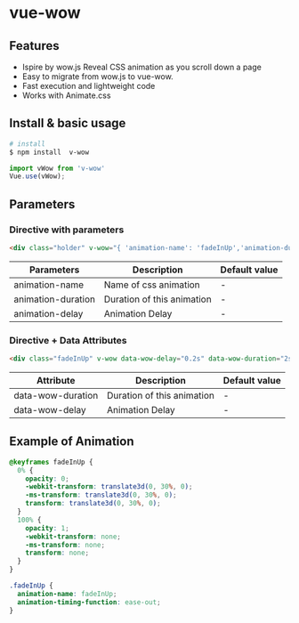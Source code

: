 # vue-wow

## Features

* Ispire by wow.js Reveal CSS animation as you scroll down a page
* Easy to migrate from wow.js to vue-wow.
* Fast execution and lightweight code
* Works with Animate.css

## Install & basic usage

```bash
# install
$ npm install  v-wow
```

```js 
import vWow from 'v-wow'
Vue.use(vWow);
```

## Parameters

### Directive with parameters

```html
<div class="holder" v-wow="{ 'animation-name': 'fadeInUp','animation-duration': '1s'}"></div>
```

| Parameters           | Description                  | Default value  |
| -------------------- | ---------------------------- | ---------------|
| animation-name       | Name of css animation        | -              |
| animation-duration   | Duration of this animation   | -              |
| animation-delay      | Animation Delay              | -              |

### Directive + Data Attributes
```html
<div class="fadeInUp" v-wow data-wow-delay="0.2s" data-wow-duration="2s"></div>
```

| Attribute           | Description                     | Default value  |
| ------------------- |---------------------------------| -              |
| data-wow-duration   | Duration of this animation      | -              |
| data-wow-delay      | Animation Delay                 | -              |


## Example of Animation

```css
@keyframes fadeInUp {
  0% {
    opacity: 0;
    -webkit-transform: translate3d(0, 30%, 0);
    -ms-transform: translate3d(0, 30%, 0);
    transform: translate3d(0, 30%, 0);
  }
  100% {
    opacity: 1;
    -webkit-transform: none;
    -ms-transform: none;
    transform: none;
  }
}

.fadeInUp {
  animation-name: fadeInUp;
  animation-timing-function: ease-out;
}
```
